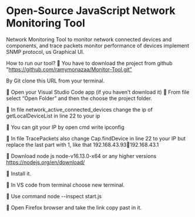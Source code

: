 # Open-Source JavaScript Network Monitoring Tool
Network Monitoring Tool to monitor network connected devices and components, and trace packets monitor performance of devices implement SNMP protocol, us Graphical UI.

How to run our tool?
	You have to download the project from github "https://github.com/ramymonazaa/Monitor-Tool.git”
 
By Git clone this URL from your terminal.

	Open your Visual Studio Code app (if you haven’t download it)
	From file select “Open Folder” and then the choose the project folder.  

	In file network_active_connected_devices change the ip of getLocalDeviceList in line 22 to your ip 

	You can git your IP by open cmd write ipconfig

	In file TracePackets also change Cap.findDevice in line 22 to your IP but replace the last part with 1, like that 192.168.43.93192.168.43.1

	Download node js node-v16.13.0-x64 or any higher versions https://nodejs.org/en/download/

	Install it.

	In VS code from terminal choose new terminal.

	Use command node --inspect start.js

	Open Firefox browser and take the link copy past in it.
